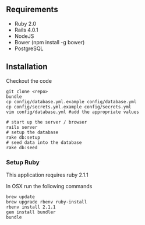## Requirements
* Ruby 2.0
* Rails 4.0.1
* NodeJS
* Bower (npm install -g bower)
* PostgreSQL

## Installation

Checkout the code

    git clone <repo>
    bundle
    cp config/database.yml.example config/database.yml
    cp config/secrets.yml.example config/secrets.yml
    vim config/database.yml #add the appropriate values
    
    # start up the server / browser
    rails server
    # setup the database
    rake db:setup
    # seed data into the database
    rake db:seed

### Setup Ruby

This application requires ruby 2.1.1


In OSX run the following commands

    brew update
    brew upgrade rbenv ruby-install
    rbenv install 2.1.1
    gem install bundler
    bundle
